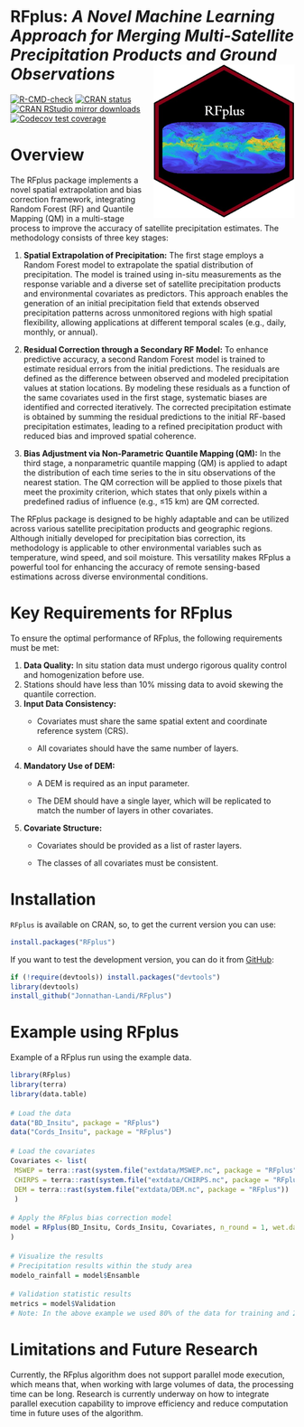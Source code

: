 # **RFplus:** *A Novel Machine Learning Approach for Merging Multi-Satellite Precipitation Products and Ground Observations* <img src="man/figures/logo_RFplus.png" align="right" width="250"/>

<!-- CRAN:Check -->

[![R-CMD-check](https://github.com/Jonnathan-Landi/RFplus/actions/workflows/R-CMD-check.yaml/badge.svg)](https://github.com/Jonnathan-Landi/RFplus/actions/workflows/R-CMD-check.yaml) [![CRAN status](https://www.r-pkg.org/badges/version/RFplus)](https://cran.r-project.org/package=RFplus) [![CRAN RStudio mirror downloads](https://cranlogs.r-pkg.org/badges/RFplus)](https://www.r-pkg.org/pkg/RFplus)
[![Codecov test coverage](https://codecov.io/gh/Jonnathan-Landi/RFplus/branch/main/graph/badge.svg)](https://app.codecov.io/gh/Jonnathan-Landi/RFplus)

# Overview

The RFplus package implements a novel spatial extrapolation and bias correction framework, integrating Random Forest (RF) and Quantile Mapping (QM) in a multi-stage process to improve the accuracy of satellite precipitation estimates. The methodology consists of three key stages:

1.  **Spatial Extrapolation of Precipitation:** The first stage employs a Random Forest model to extrapolate the spatial distribution of precipitation. The model is trained using in-situ measurements as the response variable and a diverse set of satellite precipitation products and environmental covariates as predictors. This approach enables the generation of an initial precipitation field that extends observed precipitation patterns across unmonitored regions with high spatial flexibility, allowing applications at different temporal scales (e.g., daily, monthly, or annual).

2.  **Residual Correction through a Secondary RF Model:** To enhance predictive accuracy, a second Random Forest model is trained to estimate residual errors from the initial predictions. The residuals are defined as the difference between observed and modeled precipitation values at station locations. By modeling these residuals as a function of the same covariates used in the first stage, systematic biases are identified and corrected iteratively. The corrected precipitation estimate is obtained by summing the residual predictions to the initial RF-based precipitation estimates, leading to a refined precipitation product with reduced bias and improved spatial coherence.

3.  **Bias Adjustment via Non-Parametric Quantile Mapping (QM):** In the third stage, a nonparametric quantile mapping (QM) is applied to adapt the distribution of each time series to the in situ observations of the nearest station. The QM correction will be applied to those pixels that meet the proximity criterion, which states that only pixels within a predefined radius of influence (e.g., ≤15 km) are QM corrected.

The RFplus package is designed to be highly adaptable and can be utilized across various satellite precipitation products and geographic regions. Although initially developed for precipitation bias correction, its methodology is applicable to other environmental variables such as temperature, wind speed, and soil moisture. This versatility makes RFplus a powerful tool for enhancing the accuracy of remote sensing-based estimations across diverse environmental conditions.

# Key Requirements for RFplus

To ensure the optimal performance of RFplus, the following requirements must be met:

1.  **Data Quality:** In situ station data must undergo rigorous quality control and homogenization before use.
2.  Stations should have less than 10% missing data to avoid skewing the quantile correction.
3.  **Input Data Consistency:**
    -   Covariates must share the same spatial extent and coordinate reference system (CRS).

    -   All covariates should have the same number of layers.
4.  **Mandatory Use of DEM:**
    -   A DEM is required as an input parameter.

    -   The DEM should have a single layer, which will be replicated to match the number of layers in other covariates.
5.  **Covariate Structure:**
    -   Covariates should be provided as a list of raster layers.

    -   The classes of all covariates must be consistent.

# Installation

`RFplus` is available on CRAN, so, to get the current version you can use:

``` r
install.packages("RFplus")
```

If you want to test the development version, you can do it from [GitHub](https://github.com/Jonnathan-Landi/RFplus):

``` r
if (!require(devtools)) install.packages("devtools") 
library(devtools) 
install_github("Jonnathan-Landi/RFplus")
```

# Example using RFplus

Example of a RFplus run using the example data.

``` r
library(RFplus)
library(terra)
library(data.table)

# Load the data
data("BD_Insitu", package = "RFplus")
data("Cords_Insitu", package = "RFplus")

# Load the covariates
Covariates <- list(
 MSWEP = terra::rast(system.file("extdata/MSWEP.nc", package = "RFplus")),
 CHIRPS = terra::rast(system.file("extdata/CHIRPS.nc", package = "RFplus")),
 DEM = terra::rast(system.file("extdata/DEM.nc", package = "RFplus"))
 )

# Apply the RFplus bias correction model
model = RFplus(BD_Insitu, Cords_Insitu, Covariates, n_round = 1, wet.day = 0.1, ntree = 2000, seed = 123, training = 0.8, Rain_threshold = 0.1, method = "RQUANT", ratio = 5, save_model = FALSE, name_save = NULL
)

# Visualize the results
# Precipitation results within the study area
modelo_rainfall = model$Ensamble

# Validation statistic results 
metrics = model$Validation
# Note: In the above example we used 80% of the data for training and 20% for # model validation.  
```

# Limitations and Future Research

Currently, the RFplus algorithm does not support parallel mode execution, which means that, when working with large volumes of data, the processing time can be long. Research is currently underway on how to integrate parallel execution capability to improve efficiency and reduce computation time in future uses of the algorithm.
